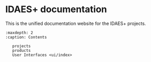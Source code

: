 # IDAES+ documentation

This is the unified documentation website for the IDAES+ projects.

```{toctree}
:maxdepth: 2
:caption: Contents

   projects
   products
   User Interfaces <ui/index>
```
